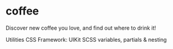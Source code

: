 # coffee
Discover new coffee you love, and find out where to drink it!

Utilities
CSS Framework: 
UIKit
SCSS variables, partials & nesting
